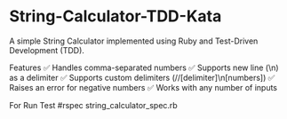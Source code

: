 # String-Calculator-TDD-Kata
A simple String Calculator implemented using Ruby and Test-Driven Development (TDD).

Features
✅ Handles comma-separated numbers
✅ Supports new line (\n) as a delimiter
✅ Supports custom delimiters (//[delimiter]\n[numbers])
✅ Raises an error for negative numbers
✅ Works with any number of inputs

For Run Test
  #rspec string_calculator_spec.rb
